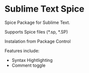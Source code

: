 # Sublime Text Spice
Spice Package for Sublime Text. 

Supports Spice files (*.sp, *.SP)

Instalation from Package Control

Features include:
 - Syntax Hightlighting
 - Comment toggle

